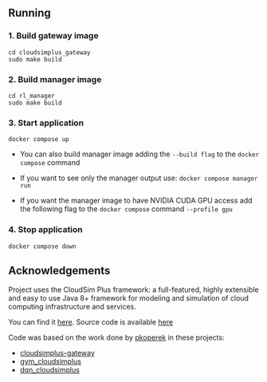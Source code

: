 ## Running

### 1. Build gateway image
```
cd cloudsimplus_gateway
sudo make build
```

### 2. Build manager image
```
cd rl_manager
sudo make build
```
### 3. Start application
`docker compose up`

* You can also build manager image adding the `--build flag` to the `docker compose` command

* If you want to see only the manager output use:
  `docker compose manager run`

* If you want the manager image to have NVIDIA CUDA GPU access add the following flag to the `docker compose` command
  `--profile gpu`

### 4. Stop application
`docker compose down`

## Acknowledgements

Project uses the CloudSim Plus framework: a full-featured, highly extensible and easy to use Java 8+ framework for
modeling and simulation of cloud computing infrastructure and services.

You can find it [here](http://cloudsimplus.org/). Source code is available [here](https://github.com/manoelcampos/cloudsim-plus)

Code was based on the work done by [pkoperek](https://github.com/pkoperek) in these projects:
* [cloudsimplus-gateway](https://github.com/pkoperek/cloudsimplus-gateway)
* [gym_cloudsimplus](https://github.com/pkoperek/gym_cloudsimplus)
* [dqn_cloudsimplus](https://github.com/pkoperek/dqn_cloudsimplus)

